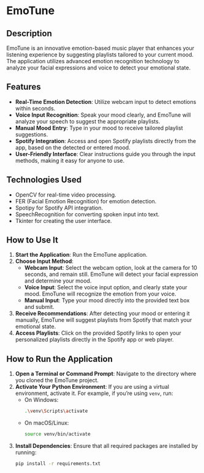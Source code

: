 # EmoTune


## Description
EmoTune is an innovative emotion-based music player that enhances your listening experience by suggesting playlists tailored to your current mood. The application utilizes advanced emotion recognition technology to analyze your facial expressions and voice to detect your emotional state.

## Features
- **Real-Time Emotion Detection**: Utilize webcam input to detect emotions within seconds.
- **Voice Input Recognition**: Speak your mood clearly, and EmoTune will analyze your speech to suggest the appropriate playlists.
- **Manual Mood Entry**: Type in your mood to receive tailored playlist suggestions.
- **Spotify Integration**: Access and open Spotify playlists directly from the app, based on the detected or entered mood.
- **User-Friendly Interface**: Clear instructions guide you through the input methods, making it easy for anyone to use.

## Technologies Used
- OpenCV for real-time video processing.
- FER (Facial Emotion Recognition) for emotion detection.
- Spotipy for Spotify API integration.
- SpeechRecognition for converting spoken input into text.
- Tkinter for creating the user interface.

## How to Use It
1. **Start the Application**: Run the EmoTune application.
2. **Choose Input Method**:
   - **Webcam Input**: Select the webcam option, look at the camera for 10 seconds, and remain still. EmoTune will detect your facial expression and determine your mood.
   - **Voice Input**: Select the voice input option, and clearly state your mood. EmoTune will recognize the emotion from your voice.
   - **Manual Input**: Type your mood directly into the provided text box and submit.
3. **Receive Recommendations**: After detecting your mood or entering it manually, EmoTune will suggest playlists from Spotify that match your emotional state.
4. **Access Playlists**: Click on the provided Spotify links to open your personalized playlists directly in the Spotify app or web player.

## How to Run the Application
1. **Open a Terminal or Command Prompt**: Navigate to the directory where you cloned the EmoTune project.
2. **Activate Your Python Environment**: If you are using a virtual environment, activate it. For example, if you’re using `venv`, run:
   - On Windows:
     ```bash
     .\venv\Scripts\activate
     ```
   - On macOS/Linux:
     ```bash
     source venv/bin/activate
     ```
3. **Install Dependencies**: Ensure that all required packages are installed by running:
   ```bash
   pip install -r requirements.txt
